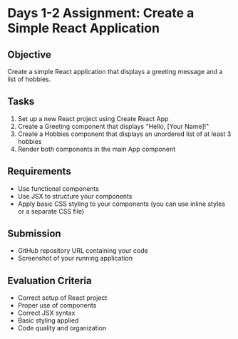 # Days 1-2 Assignment: Create a Simple React Application

## Objective
Create a simple React application that displays a greeting message and a list of hobbies.

## Tasks
1. Set up a new React project using Create React App
2. Create a Greeting component that displays "Hello, [Your Name]!"
3. Create a Hobbies component that displays an unordered list of at least 3 hobbies
4. Render both components in the main App component

## Requirements
- Use functional components
- Use JSX to structure your components
- Apply basic CSS styling to your components (you can use inline styles or a separate CSS file)

## Submission
- GitHub repository URL containing your code
- Screenshot of your running application

## Evaluation Criteria
- Correct setup of React project
- Proper use of components
- Correct JSX syntax
- Basic styling applied
- Code quality and organization

